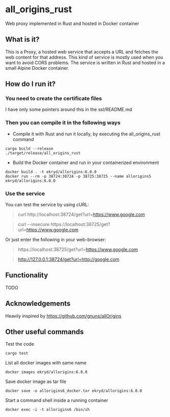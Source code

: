 # all_origins_rust
Web proxy implemented in Rust and hosted in Docker container

## What is it?

This is a Proxy, a hosted web service that accepts a URL and fetches the web content for that address. 
This kind of service is mostly used when you want to avoid CORS problems. The service is written in Rust
and hosted in a small Alpine Docker container.

## How do I run it?

### You need to create the certificate files

I have only some pointers around this in the ssl/README.md

### Then you can compile it in the following ways

* Compile it with Rust and run it locally, by executing the all_origins_rust command

```console
cargo build --release
./target/release/all_origins_rust
```

* Build the Docker container and run in your containerized environment

```console
docker build . -t ekryd/allorigins:6.0.0
docker run --rm -p 38724:38724 -p 38725:38725 --name allorigins5 ekryd/allorigins:6.0.0
```

### Use the service

You can test the service by using cURL:

> curl http://localhost:38724/get?url=https://www.google.com

> curl --insecure https://localhost:38725/get?url=https://www.google.com

Or just enter the following in your web-browser:

> https://localhost:38725/get?url=https://www.google.com

> http://127.0.0.1:38724/get?url=http://google.com

## Functionality

TODO

## Acknowledgements 

Heavily inspired by https://github.com/gnuns/allOrigins

## Other useful commands

Test the code
```console
cargo test
```

List all docker images with same name
```console
docker images ekryd/allorigins:6.0.0
```

Save docker image as tar file
```console
docker save -o allorigins6_docker.tar ekryd/allorigins:6.0.0
```

Start a command shell inside a running container
```console
docker exec -i -t allorigins6 /bin/sh
```
